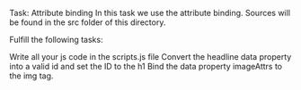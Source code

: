 Task: Attribute binding
In this task we use the attribute binding. Sources will be found in the src folder of this directory.

Fulfill the following tasks:

Write all your js code in the scripts.js file
Convert the headline data property into a valid id and set the ID to the h1
Bind the data property imageAttrs to the img tag.
